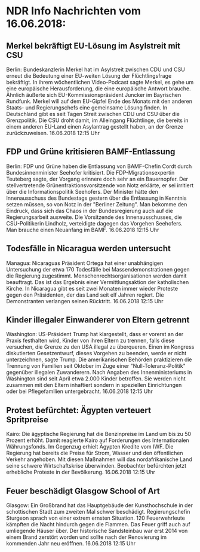 # NDR Info Nachrichten vom 16.06.2018:


## Merkel bekräftigt EU-Lösung im Asylstreit mit CSU
Berlin: Bundeskanzlerin Merkel hat im Asylstreit zwischen CDU und CSU erneut die Bedeutung einer EU-weiten Lösung der Flüchtlingsfrage bekräftigt. In ihrem wöchentlichen Video-Podcast sagte Merkel, es gehe um eine europäische Herausforderung, die eine europäische Antwort brauche. Ähnlich äußerte sich EU-Kommissionspräsident Juncker im Bayrischen Rundfunk. Merkel will auf dem EU-Gipfel Ende des  Monats mit den anderen Staats- und Regierungschefs eine gemeinsame Lösung finden. In Deutschland gibt es seit Tagen Streit zwischen CDU und CSU über die Grenzpolitik. Die CSU droht damit, im Alleingang Flüchtlinge, die bereits in einem anderen EU-Land einen Asylantrag gestellt haben, an der Grenze zurückzuweisen. 16.06.2018 12:15 Uhr 

## FDP und Grüne kritisieren BAMF-Entlassung
Berlin:       FDP und Grüne haben die Entlassung von BAMF-Chefin Cordt durch Bundesinnenminister Seehofer kritisiert. Die FDP-Migrationsexpertin Teuteberg sagte, der Vorgang erinnere doch sehr an ein Bauernopfer. Der stellvertretende Grünenfraktionsvorsitzende von Notz erklärte, er sei irritiert über die Informationspolitik Seehofers. Der Minister hätte den Innenausschuss des Bundestags gestern über die Entlassung in Kenntnis setzen müssen, so von Notz in der "Berliner Zeitung". Man bekomme den Eindruck, dass sich das Chaos in der Bundesregierung auch auf die Regierungsarbeit ausweite. Die Vorsitzende des Innenausschusses, die CSU-Politikerin Lindholz, verteidigte dagegen das Vorgehen Seehofers. Man brauche einen Neuanfang im BAMF. 16.06.2018 12:15 Uhr 

## Todesfälle in Nicaragua werden untersucht
Managua: Nicaraguas Präsident Ortega hat einer unabhängigen Untersuchung der etwa 170 Todesfälle bei Massendemonstrationen gegen die Regierung zugestimmt. Menschenrechtsorganisationen werden damit beauftragt. Das ist das Ergebnis einer Vermittlungsaktion der katholischen Kirche. In Nicaragua gibt es seit zwei Monaten immer wieder Proteste gegen den Präsidenten, der das Land seit elf Jahren regiert. Die Demonstranten verlangen seinen Rücktritt. 16.06.2018 12:15 Uhr 

## Kinder illegaler Einwanderer von Eltern getrennt
Washington:	US-Präsident Trump hat klargestellt, dass er vorerst an der Praxis festhalten wird, Kinder von ihren Eltern zu trennen, falls diese versuchen, die Grenze zu den USA illegal zu überqueren. Einen im Kongress diskutierten Gesetzentwurf, dieses Vorgehen zu beenden, werde er nicht unterzeichnen, sagte Trump. Die amerikanischen Behörden praktizieren die Trennung von Familien seit Oktober im Zuge einer "Null-Toleranz-Politik" gegenüber illegalen Zuwanderern. Nach Angaben des Innenministeriums in Washington sind seit April etwa 2.000 Kinder betroffen. Sie werden nicht zusammen mit den Eltern inhaftiert sondern in speziellen Einrichtungen oder bei Pflegefamilien untergebracht. 16.06.2018 12:15 Uhr 

## Protest befürchtet: Ägypten verteuert Spritpreise
Kairo: Die ägyptische Regierung hat die Benzinpreise im Land um bis zu 50 Prozent erhöht. Damit reagierte Kairo auf Forderungen des Internationalen Währungsfonds. Im Gegenzug erhielt Ägypten Kredite vom IWF. Die Regierung hat bereits die Preise für Strom, Wasser und den öffentlichen Verkehr angehoben. Mit diesen Maßnahmen will das nordafrikanische Land seine schwere Wirtschaftskrise überwinden. Beobachter befürchten jetzt erhebliche Proteste in der Bevölkerung. 16.06.2018 12:15 Uhr 

## Feuer beschädigt Glasgow School of Art
Glasgow: Ein Großbrand hat das Hauptgebäude der Kunsthochschule in der schottischen Stadt zum zweiten Mal schwer beschädigt. Regierungschefin Sturgeon sprach von einer extrem ernsten Situation. 120 Feuerwehrleute kämpften die Nacht hindurch gegen die Flammen. Das Feuer griff auch auf umliegende Häuser über. Der historische Sandsteinbau war erst 2014 von einem Brand zerstört worden und sollte nach der Renovierung im kommenden Jahr neu eröffnen. 16.06.2018 12:15 Uhr 
